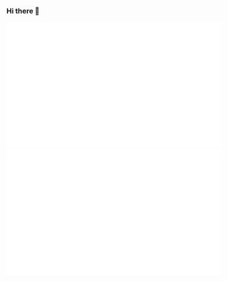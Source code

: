 ### Hi there 👋

![](https://raw.githubusercontent.com/i-m-foster/gitStats/master/generated/overview.svg#gh-light-mode-only)
![](https://raw.githubusercontent.com/i-m-foster/gitStats/master/generated/languages.svg#gh-light-mode-only)

<!--
**i-m-foster/i-m-foster** is a ✨ _special_ ✨ repository because its `README.md` (this file) appears on your GitHub profile.

Here are some ideas to get you started:

- 🔭 I’m currently working on ...
- 🌱 I’m currently learning ...
- 👯 I’m looking to collaborate on ...
- 🤔 I’m looking for help with ...
- 💬 Ask me about ...
- 📫 How to reach me: ...
- 😄 Pronouns: ...
- ⚡ Fun fact: ...
-->
